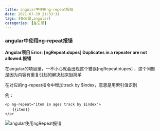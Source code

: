 ```yaml
---
title: angular中使用ng-repeat报错
date: 2021-07-30 21:53:31
tags: [备忘录,angular]
categories: [备忘录]
---
```


### angular中使用ng-repeat报错

**Angular项目 Error: [ngRepeat:dupes\] Duplicates in a repeater are not allowed.报错**



在angular的项目里，一不小心就会出现这个错误[ngRepeat:dupes] ，这个问题是因为内容有重复引起的解决起来挺简单

在对应的ng-repeat指令中增加track by $index，意思是用索引值识别

例：  

```
<p ng-repeat="item in ages track by $index">
　　{{item}}
</p>
```

![angular使用ngRepeat报错](/img/angular报错.png)

